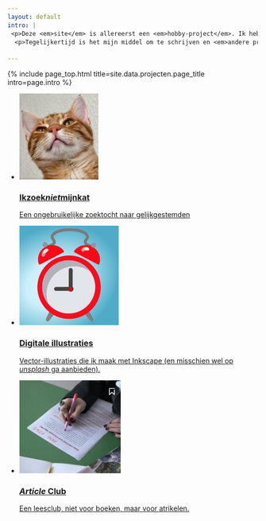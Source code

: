 ```yaml
---
layout: default
intro: |
 <p>Deze <em>site</em> is allereerst een <em>hobby-project</em>. Ik heb ’m helemaal zelf gemaakt, zowel het scripten en programmeren als het maken van de plaatjes. </p>
  <p>Tegelijkertijd is het mijn middel om te schrijven en <em>andere projecten</em> op te zetten.

---
```


{% include page_top.html 
   title=site.data.projecten.page_title 
   intro=page.intro 
%}

<div class="custom-section">
  
<ul class="article-list">
<li>
    <img src="/projecten/images/cat.JPG" alt="Icon" class="link-icon">
    <a href="/projecten/pages_sub/project01"><div class="text">
      <h3>Ikzoek<em>niet</em>mijnkat</h3>
      <p>Een ongebruikelijke zoektocht naar gelijkgestemden</p>
    </div></a>
</li>

<li>
    <img src="/projecten/images/wekker.svg" alt="Icon" class="link-icon">
    <a href="/projecten/pages_sub/project02"><div class="text">
      <h3>Digitale illustraties</h3>
      <p>Vector-illustraties die ik maak met Inkscape (en misschien wel op <em>unsplash</em> ga aanbieden).</p>
    </div></a>
</li>

<li>
    <img src="/projecten/images/article.JPG" alt="Icon" class="link-icon">
    <a href="/projecten/pages_sub/project03"><div class="text">
    <h3><em>Article</em> Club</h3>
    <p>Een leesclub, niet voor boeken, maar voor atrikelen.</p>
  </div></a>
</li>


</ul></div>

